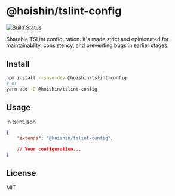 # @hoishin/tslint-config

[![Build Status](https://travis-ci.com/Hoishin/tslint-config.svg?branch=master)](https://travis-ci.com/Hoishin/tslint-config)

Sharable TSLint configuration. It's made strict and opinionated for maintainablity, consistency, and preventing bugs in earlier stages.

## Install

```sh
npm install --save-dev @hoishin/tslint-config
# or
yarn add -D @hoishin/tslint-config
```

## Usage
In tslint.json

```json
{
	"extends": "@hoishin/tslint-config",

	// Your configuration...
}
```

## License

MIT
